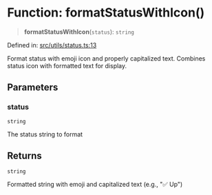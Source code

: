 # Function: formatStatusWithIcon()

> **formatStatusWithIcon**(`status`): `string`

Defined in: [src/utils/status.ts:13](https://github.com/Nick2bad4u/Uptime-Watcher/blob/3cce0c3b352c8390536ca3c7399ece50a05faf18/src/utils/status.ts#L13)

Format status with emoji icon and properly capitalized text.
Combines status icon with formatted text for display.

## Parameters

### status

`string`

The status string to format

## Returns

`string`

Formatted string with emoji and capitalized text (e.g., "✅ Up")

